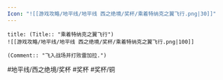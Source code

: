 ```yaml
---
Icon: "![[游戏攻略/地平线/地平线 西之绝境/奖杯/乘着特纳克之翼飞行.png|30]]"
---
```

```ad-common-bronze-trophy
title: (Title:: "乘着特纳克之翼飞行")
![[游戏攻略/地平线/地平线 西之绝境/奖杯/乘着特纳克之翼飞行.png|100]]

(Comment:: "飞入战场并打败雷加拉.")
```

#地平线/西之绝境/奖杯 #奖杯 #奖杯/铜
